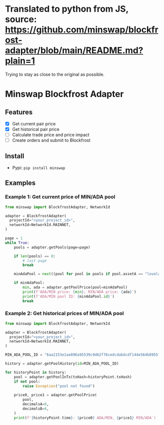 # Translated to python from JS, source: https://github.com/minswap/blockfrost-adapter/blob/main/README.md?plain=1

Trying to stay as close to the original as possible.

# Minswap Blockfrost Adapter

## Features

- [x] Get current pair price
- [x] Get historical pair price
- [ ] Calculate trade price and price impact
- [ ] Create orders and submit to Blockfrost

## Install

- Pypi: `pip install minswap`

## Examples

### Example 1: Get current price of MIN/ADA pool

```python
from minswap import BlockfrostAdapter, NetworkId

adapter = BlockfrostAdapter(
  projectId="<your_project_id>",
  networkId=NetworkId.MAINNET,
)

page = 1
while True:
    pools = adapter.getPools(page=page)

    if len(pools) == 0:
        # last page
        break

    minAdaPool = next((pool for pool in pools if pool.assetA == "lovelace" and pool.assetB=="29d222ce763455e3d7a09a665ce554f00ac89d2e99a1a83d267170c64d494e"), None)

    if minAdaPool:
        min, ada = adapter.getPoolPrice(pool=minAdaPool)
        print(f'ADA/MIN price: {min}; MIN/ADA price: {ada}')
        print(f'ADA/MIN pool ID: {minAdaPool.id}')
        break

```

### Example 2: Get historical prices of MIN/ADA pool

```python
from minswap import BlockfrostAdapter, NetworkId

adapter = BlockfrostAdapter(
  projectId="<your_project_id>",
  networkId=NetworkId.MAINNET,
)

MIN_ADA_POOL_ID = "6aa2153e1ae896a95539c9d62f76cedcdabdcdf144e564b8955f609d660cf6a2"

history = adapter.getPoolHistory(id=MIN_ADA_POOL_ID)

for historyPoint in history:
    pool = adapter.getPoolInTx(txHash=historyPoint.txHash)
    if not pool:
        raise Exception("pool not found")
    
    price0, price1 = adapter.getPoolPrice(
        pool,
        decimalsA=6,
        decimalsB=6,
    )
    print(f'{historyPoint.time}: {price0} ADA/MIN, {price1} MIN/ADA`)

```